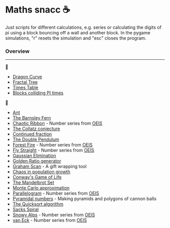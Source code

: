 # Maths snacc :coffee:

Just scripts for different calculations, e.g. series or calculating the digits of pi using a block bouncing off a wall and another block. In the pygame simulations, "r" resets the simulation and "esc" closes the program.

### Overview
------------
:file_folder:
* [Dragon Curve](programs/dragon_curve)
* [Fractal Tree](programs/fractal_tree)
* [Times Table](programs/x_table)
* [Blocks colliding PI times](programs/pi_count)

:memo:
* [Ant](scripts/ant.py)
* [The Barnsley Fern](scripts/barnsley_fern.py)
* [Chaotic Ribbon](scripts/chaotic_ribbon.py) - Number series from [OEIS](https://oeis.org/A055748)
* [The Collatz conjecture](scripts/collatz.py)
* [Continued fraction](scripts/continued_frac.py)
* [The Double Pendulum](scripts/double_pend.py)
* [Forest Fire](scripts/fire.py) - Number series from [OEIS](https://oeis.org/A229037)
* [Fly Straight](scripts/fly_straight.py) - Number series from [OEIS](https://oeis.org/A133058)
* [Gaussian Elimination](scripts/gauss_elim.py)
* [Golden Ratio generator](scripts/golden.py)
* [Graham Scan](scripts/graham_scan.py) - A gift wrapping tool
* [Chaos in population growth](scripts/growth.py)
* [Conway's Game of Life](scripts/life.py)
* [The Mandelbrot Set](scripts/mandelbrot.py)
* [Monte Carlo approximation](scripts/monte_carlo.py)
* [Parallelogram](scripts/parallelogram.py) - Number series from [OEIS](https://oeis.org/A265326)
* [Pyramidal numbers](scripts/pyramidal_number.py) - Making pyramids and polygons of cannon balls
* [The Quicksort algorithm](scripts/quicksort.py)
* [Sacks Spiral](scripts/sack_spiral.py)
* [Snowy Alps](scripts/snowy.py) - Number series from [OEIS](https://oeis.org/A279125)
* [van Eck](scripts/van_eck.py) - Number series from [OEIS](https://oeis.org/A181391)
